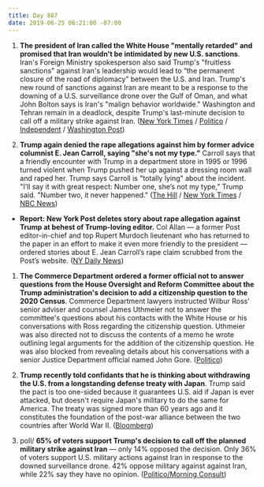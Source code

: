 ```yaml
---
title: Day 887
date: 2019-06-25 06:21:00 -07:00
---
```


1. **The president of Iran called the White House "mentally retarded" and promised that Iran wouldn't be intimidated by new U.S. sanctions**. Iran's Foreign Ministry spokesperson also said Trump's "fruitless sanctions" against Iran's leadership would lead to “the permanent closure of the road of diplomacy” between the U.S. and Iran. Trump's new round of sanctions against Iran are meant to be a response to the downing of a U.S. surveillance drone over the Gulf of Oman, and what John Bolton says is Iran's "malign behavior worldwide." Washington and Tehran remain in a deadlock, despite Trump's last-minute decision to call off a military strike against Iran. ([New York Times](https://www.nytimes.com/2019/06/25/world/middleeast/iran-rouhani-us-sanctions.html) / [Politico](https://www.politico.com/story/2019/06/25/iran-says-white-house-sanctions-1380320) / [Independent](https://www.independent.co.uk/news/world/middle-east/iran-us-sanctions-trump-ali-khamenei-nuclear-deal-middle-east-a8973316.html) / [Washington Post](https://www.washingtonpost.com/world/iran-says-path-to-diplomacypermanently-closed-following-us-sanctions/2019/06/25/636b48e6-96b7-11e9-9a16-dc551ea5a43b_story.html?utm_term=.8f974a4074bf))

2. **Trump again denied the rape allegations against him by former advice columnist E. Jean Carroll, saying "she's not my type."** Carroll says that a friendly encounter with Trump in a department store in 1995 or 1996 turned violent when Trump pushed her up against a dressing room wall and raped her. Trump says Carroll is "totally lying" about the incident. "I’ll say it with great respect: Number one, she’s not my type," Trump said. "Number two, it never happened." ([The Hill](https://thehill.com/homenews/administration/450116-trump-vehemently-denies-e-jean-carroll-allegation-shes-not-my-type) / [New York Times](https://www.nytimes.com/2019/06/24/us/politics/jean-carroll-trump.html) / [NBC News](https://www.nbcnews.com/politics/donald-trump/she-s-not-my-type-trump-says-e-jean-carroll-n1021331))

* **Report: New York Post deletes story about rape allegation against Trump at behest of Trump-loving editor.** Col Allan — a former Post editor-in-chief and top Rupert Murdoch lieutenant who has returned to the paper in an effort to make it even more friendly to the president — ordered stories about E. Jean Carroll’s rape claim scrubbed from the Post’s website. ([NY Daily News](https://www.nydailynews.com/news/national/ny-new-york-post-rupert-murdoch-donald-trump-20190625-6e5pmsm3mjeqzjqumz23h23a7m-story.html))

1. **The Commerce Department ordered a former official not to answer questions from the House Oversight and Reform Committee about the Trump administration's decision to add a citizenship question to the 2020 Census**. Commerce Department lawyers instructed Wilbur Ross' senior adviser and counsel James Uthmeier not to answer the committee's questions about his contacts with the White House or his conversations with Ross regarding the citizenship question. Uthmeier was also directed not to discuss the contents of a memo he wrote outlining legal arguments for the addition of the citizenship question. He was also blocked from revealing details about his conversations with a senior Justice Department official named John Gore. ([Politico](https://www.politico.com/story/2019/06/25/commerce-house-panel-questions-1380209))

2. **Trump recently told confidants that he is thinking about withdrawing the U.S. from a longstanding defense treaty with Japan**. Trump said the pact is too one-sided because it guarantees U.S. aid if Japan is ever attacked, but doesn't require Japan's military to do the same for America. The treaty was signed more than 60 years ago and it constitutes the foundation of the post-war alliance between the two countries after World War II. ([Bloomberg](https://www.bloomberg.com/news/articles/2019-06-25/trump-muses-privately-about-ending-postwar-japan-defense-pact))

3. poll/ **65% of voters support Trump's decision to call off the planned military strike against Iran** — only 14% opposed the decision. Only 36% of voters support U.S. military actions against Iran in response to the downed surveillance drone. 42% oppose military against against Iran, while 22% say they have no opinion. ([Politico/Morning Consult](https://www.politico.com/story/2019/06/25/trump-iran-poll-1378852))
